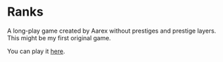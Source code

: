 # Ranks
A long-play game created by Aarex without prestiges and prestige layers. This might be my first original game.

You can play it [here](https://aarextiaokhiao.github.io/Ranks/).
